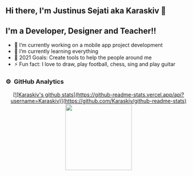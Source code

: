 ## Hi there, I'm Justinus Sejati aka Karaskiv 👋

## I'm a Developer, Designer and Teacher!!

- 🔭 I’m currently working on a mobile app project development
- 🌱 I’m currently learning everything
- 🥅 2021 Goals: Create tools to help the people around me
- ⚡ Fun fact: I love to draw, play football, chess, sing and play guitar

### ⚙️ &nbsp;GitHub Analytics

<p align="center">
<a href="https://github.com/Karaskiv">
  [![Karaskiv's github stats](https://github-readme-stats.vercel.app/api?username=Karaskiv)](https://github.com/Karaskiv/github-readme-stats)
  <img height="180em" src="https://github-readme-stats-eight-theta.vercel.app/api/top-langs/?username=Karaskiv&layout=compact&langs_count=8&theme=algolia"/>
</a>
</p>

